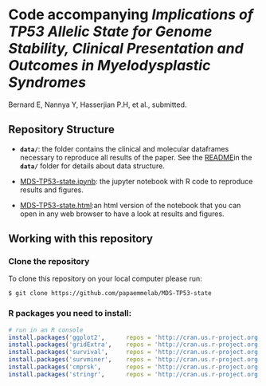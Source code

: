 # Code accompanying *Implications of TP53 Allelic State for Genome Stability, Clinical Presentation and Outcomes in Myelodysplastic Syndromes*

Bernard E, Nannya Y, Hasserjian P.H, et al., submitted.


## Repository Structure

- **`data/`**: the folder contains the clinical and molecular dataframes necessary to reproduce all results of the paper. See the [README](./data/README.md)in the **`data/`** folder for details about data structure.

- [MDS-TP53-state.ipynb](./MDS-TP53-state.ipynb): the jupyter notebook with R code to reproduce results and figures.

- [MDS-TP53-state.html](./MDS-TP53-state.html):an html version of the notebook that you can open in any web browser to have a look at results and figures.


## Working with this repository

### Clone the repository

To clone this repository on your local computer please run:
```shell
$ git clone https://github.com/papaemmelab/MDS-TP53-state
```

### R packages you need to install:

```R
# run in an R console
install.packages('ggplot2',      repos = 'http://cran.us.r-project.org')
install.packages('gridExtra',    repos = 'http://cran.us.r-project.org')
install.packages('survival',     repos = 'http://cran.us.r-project.org')
install.packages('survminer',    repos = 'http://cran.us.r-project.org')
install.packages('cmprsk',       repos = 'http://cran.us.r-project.org')
install.packages('stringr',      repos = 'http://cran.us.r-project.org')
```
